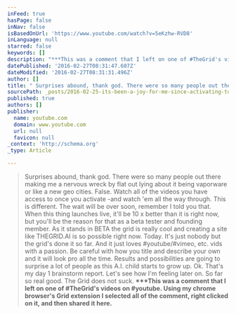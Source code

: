 ```yaml
---
inFeed: true
hasPage: false
inNav: false
isBasedOnUrl: 'https://www.youtube.com/watch?v=5eKzhw-RVD8'
inLanguage: null
starred: false
keywords: []
description: "***This was a comment that I left on one of #TheGrid's videos on #youtube. Using my chrome browser's Grid extension I selected all of the comment, right clicked on it, and then shared it here."
datePublished: '2016-02-27T08:31:47.607Z'
dateModified: '2016-02-27T08:31:31.496Z'
author: []
title: " Surprises abound, thank god. There were so many people out there making me a nervous wreck by flat out lying about it being vaporware or like a new geo cities. False. Watch all of the videos you have access to once you activate -and watch 'em all the way through. This is different. The wait will be over soon, remember I told you that. When this thing launches live, it'll be 10 x better than it is right now, but you'll be the reason for that as a beta tester and founding member. As it stands in BETA the grid is really cool and creating a site like THEGRID.AI is so possible right now. Today. It's just nobody but the grid's done it so far. And it just loves #youtube/#vimeo, etc. vids with a passion. Be careful with how you title and describe your own and it will look pro all the time. Results and possibilities are going to surprise a lot of people as this A.I. child starts to grow up.﻿ Ok. That's my day 1 brainstorm report. Let's see how I'm feeling later on. So far so real good. The Grid does not suck."
sourcePath: _posts/2016-02-25-its-been-a-joy-for-me-since-activating-today-your-opinions.md
published: true
authors: []
publisher:
  name: youtube.com
  domain: www.youtube.com
  url: null
  favicon: null
_context: 'http://schema.org'
_type: Article

---
```

> Surprises abound, thank god. There were so many people out there making me a nervous wreck by flat out lying about it being vaporware or like a new geo cities. False. Watch all of the videos you have access to once you activate -and watch 'em all the way through. This is different. The wait will be over soon, remember I told you that. When this thing launches live, it'll be 10 x better than it is right now, but you'll be the reason for that as a beta tester and founding member. As it stands in BETA the grid is really cool and creating a site like THEGRID.AI is so possible right now. Today. It's just nobody but the grid's done it so far. And it just loves \#youtube/\#vimeo, etc. vids with a passion. Be careful with how you title and describe your own and it will look pro all the time. Results and possibilities are going to surprise a lot of people as this A.I. child starts to grow up.﻿ Ok. That's my day 1 brainstorm report. Let's see how I'm feeling later on. So far so real good. The Grid does not suck.  **\*\*\*This was a comment that I left on one of \#TheGrid's videos on \#youtube. Using my chrome browser's Grid extension I selected all of the comment, right clicked on it, and then shared it here.**